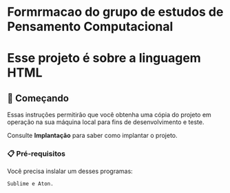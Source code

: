 # Formrmacao do grupo de estudos de Pensamento Computacional
# Esse projeto é sobre a linguagem HTML


## 🚀 Começando

Essas instruções permitirão que você obtenha uma cópia do projeto em operação na sua máquina local para fins de desenvolvimento e teste.

Consulte **Implantação** para saber como implantar o projeto.

### 📋 Pré-requisitos

Você precisa inslalar um desses programas:

```
Sublime e Aton.
```

